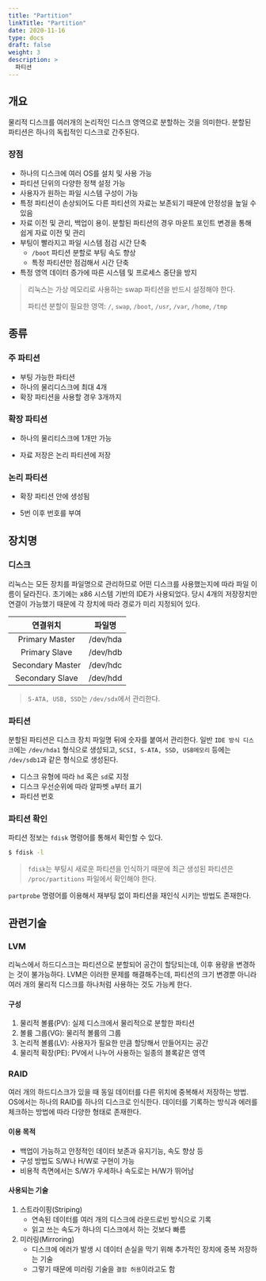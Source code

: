 ```yaml
---
title: "Partition"
linkTitle: "Partition"
date: 2020-11-16
type: docs
draft: false
weight: 3
description: >
  파티션
---
```


개요
----

물리적 디스크를 여러개의 논리적인 디스크 영역으로 분할하는 것을 의미한다. 분할된 파티션은 하나의 독립적인 디스크로 간주된다.

### 장점

-	하나의 디스크에 여러 OS를 설치 및 사용 가능
-	파티션 단위의 다양한 정책 설정 가능
-	사용자가 원하는 파일 시스템 구성이 가능
-	특정 파티션이 손상되어도 다른 파티션의 자료는 보존되기 때문에 안정성을 높일 수 있음
-	자료 이전 및 관리, 백업이 용이. 분할된 파티션의 경우 마운트 포인트 변경을 통해 쉽게 자료 이전 및 관리
-	부팅이 빨라지고 파일 시스템 점검 시간 단축
	-	`/boot` 파티션 분할로 부팅 속도 향상
	-	특정 파티션만 점검해서 시간 단축
-	특정 영역 데이터 증가에 따른 시스템 및 프로세스 중단을 방지

> 리눅스는 가상 메모리로 사용하는 swap 파티션을 반드시 설정해야 한다.
>
> 파티션 분할이 필요한 영역: `/`, `swap`, `/boot`, `/usr`, `/var`, `/home`, `/tmp`

종류
----

### 주 파티션

-	부팅 가능한 파티션
-	하나의 물리디스크에 최대 4개
-	확장 파티션을 사용할 경우 3개까지

### 확장 파티션

-	하나의 물리티스크에 1개만 가능

-	자료 저장은 논리 파티션에 저장

### 논리 파티션

-	확장 파티션 안에 생성됨

-	5번 이후 번호를 부여

장치명
------

### 디스크

리눅스는 모든 장치를 파일명으로 관리하므로 어떤 디스크를 사용했는지에 따라 파일 이름이 달라진다. 초기에는 x86 시스템 기반의 IDE가 사용되었다. 당시 4개의 저장장치만 연결이 가능했기 때문에 각 장치에 따라 경로가 미리 지정되어 있다.

| 연결위치         | 파일명   |
|:----------------:|:--------:|
|  Primary Master  | /dev/hda |
|  Primary Slave   | /dev/hdb |
| Secondary Master | /dev/hdc |
| Secondary Slave  | /dev/hdd |

> `S-ATA, USB, SSD`는 `/dev/sdx`에서 관리한다.

### 파티션

분할된 파티션은 디스크 장치 파일명 뒤에 숫자를 붙여서 관리한다. 일반 `IDE 방식 디스크`에는 `/dev/hda1` 형식으로 생성되고, `SCSI, S-ATA, SSD, USB메모리` 등에는 `/dev/sdb1`과 같은 형식으로 생성된다.

-	디스크 유형에 따라 `hd` 혹은 `sd`로 지정
-	디스크 우선순위에 따라 알파벳 `a`부터 표기
-	파티션 번호

### 파티션 확인

파티션 정보는 `fdisk` 명령어를 통해서 확인할 수 있다.

```bash
$ fdisk -l
```

> `fdisk`는 부팅시 새로운 파티션을 인식하기 때문에 최근 생성된 파티션은 `/proc/partitions` 파일에서 확인해야 한다.

`partprobe` 명령어를 이용해서 재부팅 없이 파티션을 재인식 시키는 방법도 존재한다.

관련기술
--------

### LVM

리눅스에서 하드디스크는 파티션으로 분할되어 공간이 할당되는데, 이후 용량을 변경하는 것이 불가능하다. LVM은 이러한 문제를 해결해주는데, 파티션의 크기 변경뿐 아니라 여러 개의 물리적 디스크를 하나처럼 사용하는 것도 가능케 한다.

#### 구성

1.	물리적 볼륨(PV): 실제 디스크에서 물리적으로 분할한 파티션
2.	볼륨 그룹(VG): 물리적 볼륨의 그룹
3.	논리적 볼륨(LV): 사용자가 필요한 만큼 할당해서 만들어지는 공간
4.	물리적 확장(PE): PV에서 나누어 사용하는 일종의 블록같은 영역

### RAID

여러 개의 하드디스크가 있을 때 동일 데이터를 다른 위치에 중복해서 저장하는 방법. OS에서는 하나의 RAID를 하나의 디스크로 인식한다. 데이터를 기록하는 방식과 에러를 체크하는 방법에 따라 다양한 형태로 존재한다.

#### 이용 목적

-	백업이 가능하고 안정적인 데이터 보존과 유지기능, 속도 향상 등
-	구성 방법도 S/W나 H/W로 구현이 가능
-	비용적 측면에서는 S/W가 우세하나 속도로는 H/W가 뛰어남

#### 사용되는 기술

1.	스트라이핑(Striping)
	-	연속된 데이터를 여러 개의 디스크에 라운드로빈 방식으로 기록
	-	읽고 쓰는 속도가 하나의 디스크에서 하는 것보다 빠름
2.	미러링(Mirroring)
	-	디스크에 에러가 발생 시 데이터 손실을 막기 위해 추가적인 장치에 중복 저장하는 기술
	-	그렇기 때문에 미러링 기술을 `결함 허용`이라고도 함
